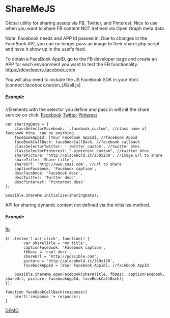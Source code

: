 ShareMeJS
==========
Global utility for sharing assets via FB, Twitter, and Pinterest.
Nice to use when you want to share FB content NOT defined via Open Graph meta data. 

Note: Facebook needs and APP Id passed in. Due to changes in the FaceBook API, you can no longer pass an image to their sharer.php script and have it show up in the user’s feed. 

To obtain a FaceBook AppID, go to the FB developer page and create an APP for each environment you want to test the FB functionality. https://developers.facebook.com

You will also need to include the JS Facebook SDK in your html.
[connect.facebook.net/en_US/all.js]


<h5>Example</h5>
    //Elements with the selector you define and pass in will init the share service on click.
    <a class="facebook_custom" href="#">Facebook</a>
    <a class="twitter_custom" href="#">Twitter</a>
    <a class="pinterest_custom" href="#">Pinterest</a>

    var sharingData = {
        classSelectorFacebook: '.facebook_custom', //class name of facebook btns. can be anything.
        facebookAppId: [Your Facebook AppId], //facebook AppId
        faceBookCallBack: faceBookCallBack, //facebook callback
        classSelectorTwitter: '.twitter_custom', //twitter btns
        classSelectorPinterest: ".pinterest_custom", //twitter btns
        sharePicture: 'http://placehold.it/250x250', //image url to share
        shareTitle: 'Share title',
        shareUrl: 'http://www.zaaz.com', //url to share
        captionFacebook: 'Facebook caption',
        descFacebook: 'Facebook desc',
        descTwitter: 'Twitter desc',
        descPinterest: 'Pinterest desc'
    };

    possible.ShareMe.initialize(sharingData);
<p>API for sharing dynamic content not defined via the initialize method.</p>
<h5>Example</h5>
    <a class=".testme" href="#">fb</a>

    $('.testme').on('click', function() {
            var shareTitle = 'my title',
            captionFacebook: 'Facebook caption',
            fbDesc = 'cool desc',
            shareUrl = 'http://possible.com',
            picture = 'http://placehold.it/350x150',
            facebookAppId = [Your Facebook AppId]; //facebook AppId

        possible.ShareMe.openFacebook(shareTitle, fbDesc, captionFacebook, shareUrl, picture, facebookAppId, faceBookCallBack);
    });

    function faceBookCallBack(response){
        alert('response '+ response);
    }

<a href="http://rcolepeterson.com/ShareMeJS/example/index.html" target="_blank">DEMO</a>
